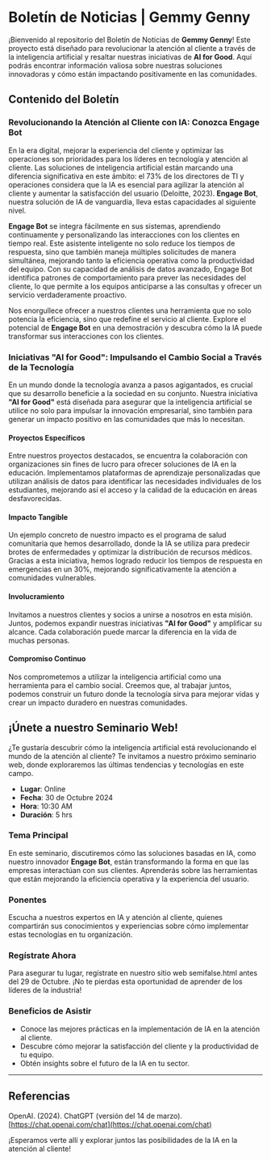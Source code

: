 # Boletín de Noticias | Gemmy Genny

¡Bienvenido al repositorio del Boletín de Noticias de **Gemmy Genny**! Este proyecto está diseñado para revolucionar la atención al cliente a través de la inteligencia artificial y resaltar nuestras iniciativas de **AI for Good**. Aquí podrás encontrar información valiosa sobre nuestras soluciones innovadoras y cómo están impactando positivamente en las comunidades.

## Contenido del Boletín

### Revolucionando la Atención al Cliente con IA: Conozca Engage Bot
En la era digital, mejorar la experiencia del cliente y optimizar las operaciones son prioridades para los líderes en tecnología y atención al cliente. Las soluciones de inteligencia artificial están marcando una diferencia significativa en este ámbito: el 73% de los directores de TI y operaciones considera que la IA es esencial para agilizar la atención al cliente y aumentar la satisfacción del usuario (Deloitte, 2023). **Engage Bot**, nuestra solución de IA de vanguardia, lleva estas capacidades al siguiente nivel.

**Engage Bot** se integra fácilmente en sus sistemas, aprendiendo continuamente y personalizando las interacciones con los clientes en tiempo real. Este asistente inteligente no solo reduce los tiempos de respuesta, sino que también maneja múltiples solicitudes de manera simultánea, mejorando tanto la eficiencia operativa como la productividad del equipo. Con su capacidad de análisis de datos avanzado, Engage Bot identifica patrones de comportamiento para prever las necesidades del cliente, lo que permite a los equipos anticiparse a las consultas y ofrecer un servicio verdaderamente proactivo.

Nos enorgullece ofrecer a nuestros clientes una herramienta que no solo potencia la eficiencia, sino que redefine el servicio al cliente. Explore el potencial de **Engage Bot** en una demostración y descubra cómo la IA puede transformar sus interacciones con los clientes.

### Iniciativas "AI for Good": Impulsando el Cambio Social a Través de la Tecnología
En un mundo donde la tecnología avanza a pasos agigantados, es crucial que su desarrollo beneficie a la sociedad en su conjunto. Nuestra iniciativa **"AI for Good"** está diseñada para asegurar que la inteligencia artificial se utilice no solo para impulsar la innovación empresarial, sino también para generar un impacto positivo en las comunidades que más lo necesitan.

#### Proyectos Específicos
Entre nuestros proyectos destacados, se encuentra la colaboración con organizaciones sin fines de lucro para ofrecer soluciones de IA en la educación. Implementamos plataformas de aprendizaje personalizadas que utilizan análisis de datos para identificar las necesidades individuales de los estudiantes, mejorando así el acceso y la calidad de la educación en áreas desfavorecidas.

#### Impacto Tangible
Un ejemplo concreto de nuestro impacto es el programa de salud comunitaria que hemos desarrollado, donde la IA se utiliza para predecir brotes de enfermedades y optimizar la distribución de recursos médicos. Gracias a esta iniciativa, hemos logrado reducir los tiempos de respuesta en emergencias en un 30%, mejorando significativamente la atención a comunidades vulnerables.

#### Involucramiento
Invitamos a nuestros clientes y socios a unirse a nosotros en esta misión. Juntos, podemos expandir nuestras iniciativas **"AI for Good"** y amplificar su alcance. Cada colaboración puede marcar la diferencia en la vida de muchas personas.

#### Compromiso Continuo
Nos comprometemos a utilizar la inteligencia artificial como una herramienta para el cambio social. Creemos que, al trabajar juntos, podemos construir un futuro donde la tecnología sirva para mejorar vidas y crear un impacto duradero en nuestras comunidades.

## ¡Únete a nuestro Seminario Web!
¿Te gustaría descubrir cómo la inteligencia artificial está revolucionando el mundo de la atención al cliente? Te invitamos a nuestro próximo seminario web, donde exploraremos las últimas tendencias y tecnologías en este campo.

- **Lugar**: Online  
- **Fecha**: 30 de Octubre 2024  
- **Hora**: 10:30 AM  
- **Duración**: 5 hrs  

### Tema Principal
En este seminario, discutiremos cómo las soluciones basadas en IA, como nuestro innovador **Engage Bot**, están transformando la forma en que las empresas interactúan con sus clientes. Aprenderás sobre las herramientas que están mejorando la eficiencia operativa y la experiencia del usuario.

### Ponentes
Escucha a nuestros expertos en IA y atención al cliente, quienes compartirán sus conocimientos y experiencias sobre cómo implementar estas tecnologías en tu organización.

### Regístrate Ahora
Para asegurar tu lugar, regístrate en nuestro sitio web semifalse.html antes del 29 de Octubre. ¡No te pierdas esta oportunidad de aprender de los líderes de la industria!

### Beneficios de Asistir
- Conoce las mejores prácticas en la implementación de IA en la atención al cliente.
- Descubre cómo mejorar la satisfacción del cliente y la productividad de tu equipo.
- Obtén insights sobre el futuro de la IA en tu sector.

---

## Referencias
OpenAI. (2024). ChatGPT (versión del 14 de marzo). [https://chat.openai.com/chat](https://chat.openai.com/chat)

¡Esperamos verte allí y explorar juntos las posibilidades de la IA en la atención al cliente!

